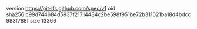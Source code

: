 version https://git-lfs.github.com/spec/v1
oid sha256:c99d744684d5937f21714434c2be598f951be72b311021ba18d4bdcc983f788f
size 13366
